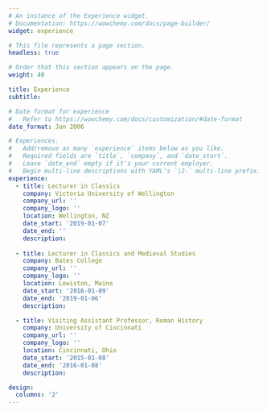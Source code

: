 ```yaml
---
# An instance of the Experience widget.
# Documentation: https://wowchemy.com/docs/page-builder/
widget: experience

# This file represents a page section.
headless: true

# Order that this section appears on the page.
weight: 40

title: Experience
subtitle:

# Date format for experience
#   Refer to https://wowchemy.com/docs/customization/#date-format
date_format: Jan 2006

# Experiences.
#   Add/remove as many `experience` items below as you like.
#   Required fields are `title`, `company`, and `date_start`.
#   Leave `date_end` empty if it's your current employer.
#   Begin multi-line descriptions with YAML's `|2-` multi-line prefix.
experience:
  - title: Lecturer in Classics
    company: Victoria University of Wellington
    company_url: ''
    company_logo: ''
    location: Wellington, NZ
    date_start: '2019-01-07'
    date_end: ''
    description:
        
  - title: Lecturer in Classics and Medieval Studies
    company: Bates College
    company_url: ''
    company_logo: ''
    location: Lewiston, Maine
    date_start: '2016-01-09'
    date_end: '2019-01-06'
    description:

  - title: Visiting Assistant Professor, Roman History
    company: University of Cincinnati
    company_url: ''
    company_logo: ''
    location: Cincinnati, Ohio
    date_start: '2015-01-08'
    date_end: '2016-01-08'
    description:

design:
  columns: '2'
---
```

